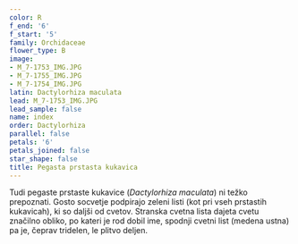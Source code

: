```yaml
---
color: R
f_end: '6'
f_start: '5'
family: Orchidaceae
flower_type: B
image:
- M_7-1753_IMG.JPG
- M_7-1755_IMG.JPG
- M_7-1754_IMG.JPG
latin: Dactylorhiza maculata
lead: M_7-1753_IMG.JPG
lead_sample: false
name: index
order: Dactylorhiza
parallel: false
petals: '6'
petals_joined: false
star_shape: false
title: Pegasta prstasta kukavica
---
```

Tudi pegaste prstaste kukavice (*Dactylorhiza maculata*) ni težko prepoznati. Gosto socvetje podpirajo zeleni listi (kot pri vseh prstastih kukavicah), ki so daljši od cvetov. Stranska cvetna lista dajeta cvetu značilno obliko, po kateri je rod dobil ime, spodnji cvetni list (medena ustna) pa je, čeprav tridelen, le plitvo deljen.
